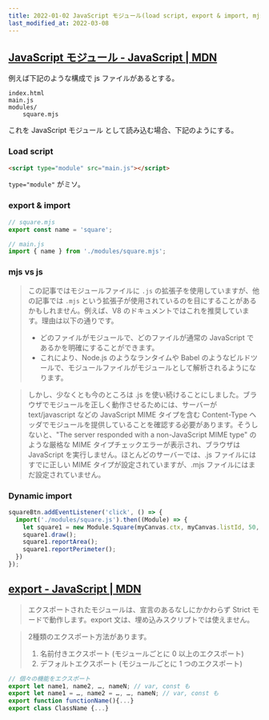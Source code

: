 ```yaml
---
title: 2022-01-02 JavaScript モジュール(load script, export & import, mjs vs js, Dynamic import) / export
last_modified_at: 2022-03-08
---
```


## [JavaScript モジュール - JavaScript | MDN](https://developer.mozilla.org/ja/docs/Web/JavaScript/Guide/Modules)

例えば下記のような構成で js ファイルがあるとする。

```
index.html
main.js
modules/
    square.mjs
```

これを JavaScript モジュール として読み込む場合、下記のようにする。

### Load script

```html
<script type="module" src="main.js"></script>
```

`type="module"` がミソ。

### export & import

```js
// square.mjs
export const name = 'square';
```

```js
// main.js
import { name } from './modules/square.mjs';
```

### mjs vs js

> この記事ではモジュールファイルに `.js` の拡張子を使用していますが、他の記事では `.mjs` という拡張子が使用されているのを目にすることがあるかもしれません。例えば、V8 のドキュメントではこれを推奨しています。理由は以下の通りです。
> 
> - どのファイルがモジュールで、どのファイルが通常の JavaScript であるかを明確にすることができます。
> - これにより、Node.js のようなランタイムや Babel のようなビルドツールで、モジュールファイルがモジュールとして解析されるようになります。

> しかし、少なくとも今のところは .js を使い続けることにしました。ブラウザでモジュールを正しく動作させるためには、サーバーが text/javascript などの JavaScript MIME タイプを含む Content-Type ヘッダでモジュールを提供していることを確認する必要があります。そうしないと、"The server responded with a non-JavaScript MIME type" のような厳格な MIME タイプチェックエラーが表示され、ブラウザは JavaScript を実行しません。ほとんどのサーバーでは、.js ファイルにはすでに正しい MIME タイプが設定されていますが、.mjs ファイルにはまだ設定されていません。

### Dynamic import

```js
squareBtn.addEventListener('click', () => {
  import('./modules/square.js').then((Module) => {
    let square1 = new Module.Square(myCanvas.ctx, myCanvas.listId, 50, 50, 100, 'blue');
    square1.draw();
    square1.reportArea();
    square1.reportPerimeter();
  })
});
```

## [export - JavaScript | MDN](https://developer.mozilla.org/ja/docs/Web/JavaScript/Reference/Statements/export)

> エクスポートされたモジュールは、宣言のあるなしにかかわらず Strict モードで動作します。export 文は、埋め込みスクリプトでは使えません。

> 2種類のエクスポート方法があります。
> 
> 1. 名前付きエクスポート (モジュールごとに 0 以上のエクスポート)
> 1. デフォルトエクスポート (モジュールごとに 1 つのエクスポート)

```js
// 個々の機能をエクスポート
export let name1, name2, …, nameN; // var, const も
export let name1 = …, name2 = …, …, nameN; // var, const も
export function functionName(){...}
export class ClassName {...}
```

